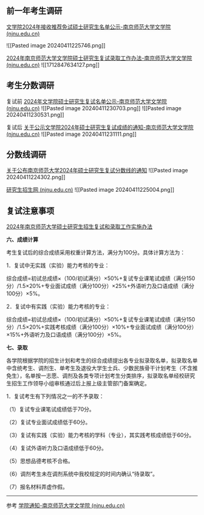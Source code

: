 
## 前一年考生调研
[文学院2024年接收推荐免试硕士研究生名单公示-南京师范大学文学院 (njnu.edu.cn)](http://wxy.njnu.edu.cn/info/1105/4736.htm)

![[Pasted image 20240411225746.png]]




[2024年南京师范大学文学院硕士研究生复试录取工作办法-南京师范大学文学院 (njnu.edu.cn)](http://wxy.njnu.edu.cn/info/1105/6016.htm)
![[1712847634127.png]]


## 考生分数调研


复试前
[2024年文学院硕士研究生复试名单公示-南京师范大学文学院 (njnu.edu.cn)](http://wxy.njnu.edu.cn/info/1105/6026.htm)
![[Pasted image 20240411230703.png]]
![[Pasted image 20240411230531.png]]

复试后
[关于公示文学院2024年硕士研究生复试成绩的通知-南京师范大学文学院 (njnu.edu.cn)](http://wxy.njnu.edu.cn/info/1105/6236.htm)
![[Pasted image 20240411231111.png]]

## 分数线调研

[关于公布南京师范大学2024年硕士研究生复试分数线的通知](https://yz.njnu.edu.cn/homepage_display.jsp?wid=AC3D9226ADA13C16E04077CAA468131D&wid2=12F5FAC541E9954EE06002DF3E0978B3)
![[Pasted image 20240411224302.png]]




[研究生招生网 (njnu.edu.cn)](https://yz.njnu.edu.cn/homepage_display.jsp?wid=ABF05B06504A2565E04077CAA4682CCE&wid2=EA426362292F5097E05002DF3E0930DB)
![[Pasted image 20240411225004.png]]

## 复试注意事项

[2024年南京师范大学硕士研究生招生复试和录取工作实施办法](https://yz.njnu.edu.cn/homepage_display.jsp?wid=AC3D9226ADA13C16E04077CAA468131D&wid2=135AB683B1EA5B22E06002DF3E094217)

**六、成绩计算**

考生复试后的综合成绩采用权重计算方法，满分为100分。具体计算方法为：

1．复试中无实践（实验）能力考核的专业：

综合成绩=初试总成绩×（100/初试满分）×50%+复试专业课笔试成绩（满分150分）/1.5×20%+专业面试成绩（满分100分）×25%+外语听力及口语成绩（满分100分）×5%。

2．复试中有实践（实验）能力考核的专业：

综合成绩=初试总成绩×（100/初试满分）×50%+复试专业课笔试成绩（满分150分）/1.5×20%+实践考核成绩（满分100分）×10%+专业面试成绩（满分100分）×15%+外语听力及口语成绩（满分100分）×5%。

**七、录取**

各学院根据学院的招生计划和考生的综合成绩提出各专业拟录取名单，拟录取名单中含统考生、调剂生、单考生及退役大学生士兵、少数民族骨干计划考生（不含推免生），名单按一志愿、调剂及各类专项计划考生分类排序，拟录取名单经校研究生招生工作领导小组审核通过后上报上级主管部门备案确定。

1．复试考生有下列情况之一的不予录取：

（1）复试专业课笔试成绩低于70分。

（2）复试专业面试成绩低于60分。

（3）复试有实践（实验）能力考核的学科（专业），其实践考核成绩低于60分。

（4）复试外语听力及口语成绩低于60分。

（5）思想品德考核不合格。

（6）调剂考生未在调剂系统中我校规定的时间内确认“待录取”。

（7）报名材料弄虚作假。

---
参考
[学院通知-南京师范大学文学院 (njnu.edu.cn)](http://wxy.njnu.edu.cn/xyyw/xytz.htm)

